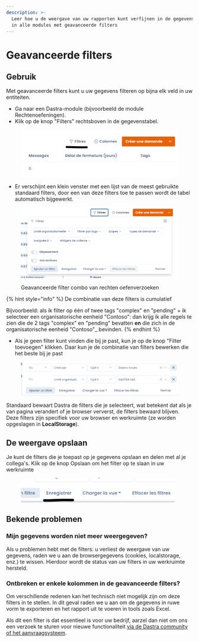 ```yaml
---
description: >-
  Leer hoe u de weergave van uw rapporten kunt verfijnen in de gegevenstabellen
  in alle modules met geavanceerde filters
---
```


# Geavanceerde filters

## Gebruik

Met geavanceerde filters kunt u uw gegevens filteren op bijna elk veld in uw entiteiten.

* Ga naar een Dastra-module (bijvoorbeeld de module Rechtenoefeningen).
* Klik op de knop "Filters" rechtsboven in de gegevenstabel.&#x20;

<figure><img src="../../.gitbook/assets/image (6) (2) (1).png" alt=""><figcaption></figcaption></figure>

* Er verschijnt een klein venster met een lijst van de meest gebruikte standaard filters, door een van deze filters toe te passen wordt de tabel automatisch bijgewerkt.

<figure><img src="../../.gitbook/assets/image (7) (1) (2).png" alt=""><figcaption><p>Geavanceerde filter combo van rechten oefenverzoeken</p></figcaption></figure>

{% hint style="info" %}
De combinatie van deze filters is cumulatief &#x20;

Bijvoorbeeld: als ik filter op één of twee tags "complex" en "pending" + ik selecteer een organisatorische eenheid "Contoso": dan krijg ik alle regels te zien die de 2 tags "complex" en "pending" bevatten **en** die zich in de organisatorische eenheid "Contoso"_ bevinden.
{% endhint %}

* Als je geen filter kunt vinden die bij je past, kun je op de knop "Filter toevoegen" klikken. Daar kun je de combinatie van filters bewerken die het beste bij je past

<figure><img src="../../.gitbook/assets/image (5) (2).png" alt=""><figcaption></figcaption></figure>

Standaard bewaart Dastra de filters die je selecteert, wat betekent dat als je van pagina verandert of je browser ververst, de filters bewaard blijven. Deze filters zijn specifiek voor uw browser en werkruimte (ze worden opgeslagen in **LocalStorage**).&#x20;

## De weergave opslaan

Je kunt de filters die je toepast op je gegevens opslaan en delen met al je collega's. Klik op de knop Opslaan om het filter op te slaan in uw werkruimte

<figure><img src="../../.gitbook/assets/image (8) (1) (2).png" alt=""><figcaption></figcaption></figure>

## Bekende problemen

### Mijn gegevens worden niet meer weergegeven?

Als u problemen hebt met de filters: u verliest de weergave van uw gegevens, raden we u aan de browsergegevens (cookies, localstorage, enz.) te wissen. Hierdoor wordt de status van uw filters in uw werkruimte hersteld.

### Ontbreken er enkele kolommen in de geavanceerde filters?

Om verschillende redenen kan het technisch niet mogelijk zijn om deze filters in te stellen. In dit geval raden we u aan om de gegevens in ruwe vorm te exporteren en het rapport uit te voeren in tools zoals Excel.

Als dit een filter is dat essentieel is voor uw bedrijf, aarzel dan niet om ons een verzoek te sturen voor nieuwe functionaliteit [via de Dastra community of het aanvraagsysteem](../../start/support/request-support.md).